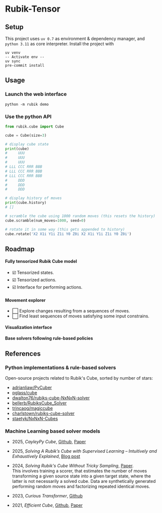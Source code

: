 # Rubik-Tensor


## Setup

This project uses `uv 0.7` as environment & dependency manager, and `python 3.11` as core interpreter. Install the project with

```shell
uv venv
-- Activate env --
uv sync
pre-commit install
```

## Usage

### Launch the web interface

```shell
python -m rubik demo
```

### Use the python API

```python
from rubik.cube import Cube

cube = Cube(size=3)

# display cube state
print(cube)
#     UUU        
#     UUU
#     UUU
# LLL CCC RRR BBB
# LLL CCC RRR BBB
# LLL CCC RRR BBB
#     DDD
#     DDD
#     DDD

# display history of moves
print(cube.history)
# []

# scramble the cube using 1000 random moves (this resets the history)
cube.scramble(num_moves=1000, seed=0)

# rotate it in some way (this gets appended to history)
cube.rotate('X2 X1i Y1i Z1i Y0 Z0i X2 X1i Y1i Z1i Y0 Z0i')
```

## Roadmap

#### Fully tensorized Rubik Cube model

- ☑️ Tensorized states.
- ☑️ Tensorized actions.
- ☑️ Interface for performing actions.

#### Movement explorer

- ⬜ Explore changes resulting from a sequences of moves.
- ⬜ Find least sequences of moves satisfying some input constrains.

#### Visualization interface

#### Base solvers following rule-based policies



## References

### Python implementations & rule-based solvers

Open-source projects related to Rubik's Cube, sorted by number of stars:
- [adrianliaw/PyCuber](https://github.com/adrianliaw/PyCuber)
- [pglass/cube](https://github.com/pglass/cube)
- [dwalton76/rubiks-cube-NxNxN-solver](https://github.com/dwalton76/rubiks-cube-NxNxN-solver)
- [bellerb/RubiksCube_Solver](https://github.com/bellerb/RubiksCube_Solver)
- [trincaog/magiccube](https://github.com/trincaog/magiccube)
- [charlstown/rubiks-cube-solver](https://github.com/charlstown/rubiks-cube-solver)
- [staetyk/NxNxN-Cubes](https://github.com/staetyk/NxNxN-Cubes)

### Machine Learning based solver models

- 2025, _CayleyPy Cube_, [Github](https://github.com/k1242/cayleypy-cube), [Paper](https://arxiv.org/html/2502.13266v1)

- 2025, _Solving A Rubik’s Cube with Supervised Learning – Intuitively and Exhaustively Explained_, [Blog post](https://towardsdatascience.com/solving-a-rubiks-cube-with-supervised-learning-intuitively-and-exhaustively-explained-4f87b72ba1e2/)

- 2024, _Solving Rubik's Cube Without Tricky Sampling_, [Paper](https://arxiv.org/abs/2411.19583).<br>
This involves training a scorer, that estimates the number of moves transforming a given source state into a given target state, where the latter is not necessarily a solved cube. Data are synthetically generated performing random moves and factorizing repeated identical moves.

- 2023, _Curious Transformer_, [Github](https://github.com/tedtedtedtedtedted/Solve-Rubiks-Cube-Via-Transformer)

- 2021, _Efficient Cube_, [Github](https://github.com/kyo-takano/efficientcube), [Paper](https://arxiv.org/abs/2106.03157)

